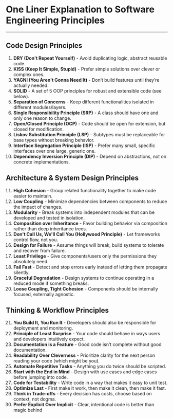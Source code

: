 # One Liner Explanation to Software Engineering Principles

---

## Code Design Principles

1. **DRY (Don't Repeat Yourself)** - Avoid duplicating logic, abstract reusable code.
2. **KISS (Keep It Simple, Stupid)** - Prefer simple solutions over clever or complex ones.
3. **YAGNI (You Aren't Gonna Need It)** - Don’t build features until they’re actually needed.
4. **SOLID** - A set of 5 OOP principles for robust and extensible code (see below).
5. **Separation of Concerns** - Keep different functionalities isolated in different modules/layers.
6. **Single Responsibility Principle (SRP)** - A class should have one and only one reason to change.
7. **Open/Closed Principle (OCP)** - Code should be open for extension, but closed for modification.
8. **Liskov Substitution Principle (LSP)** - Subtypes must be replaceable for base types without breaking behavior.
9. **Interface Segregation Principle (ISP)** - Prefer many small, specific interfaces over one large, generic one.
10. **Dependency Inversion Principle (DIP)** - Depend on abstractions, not on concrete implementations.

## Architecture & System Design Principles

11. **High Cohesion** - Group related functionality together to make code easier to maintain.
12. **Low Coupling** - Minimize dependencies between components to reduce the impact of changes.
13. **Modularity** - Break systems into independent modules that can be developed and tested in isolation.
14. **Composition over Inheritance** - Favor building behavior via composition rather than deep inheritance trees.
15. **Don't Call Us, We'll Call You (Hollywood Principle)** - Let frameworks control flow, not you.
16. **Design for Failure** - Assume things will break, build systems to tolerate and recover from failure.
17. **Least Privilege** - Give components/users only the permissions they absolutely need.
18. **Fail Fast** - Detect and stop errors early instead of letting them propagate silently.
19. **Graceful Degradation** - Design systems to continue operating in a reduced mode if something breaks.
20. **Loose Coupling, Tight Cohesion** - Components should be internally focused, externally agnostic.

## Thinking & Workflow Principles

21. **You Build It, You Run It** - Developers should also be responsible for deployment and monitoring.
22. **Principle of Least Surprise** - Your code should behave in ways users and developers intuitively expect.
23. **Documentation is a Feature** - Good code isn’t complete without good documentation.
24. **Readability Over Cleverness** - Prioritize clarity for the next person reading your code (which might be you).
25. **Automate Repetitive Tasks** - Anything you do twice should be scripted.
26. **Start with the End in Mind** - Design with use cases and edge cases before jumping into code.
27. **Code for Testability** - Write code in a way that makes it easy to unit test.
28. **Optimize Last** - First make it work, then make it clean, then make it fast.
29. **Think in Trade-offs** - Every decision has costs, choose based on context, not dogma.
30. **Prefer Explicit Over Implicit** - Clear, intentional code is better than magic behind
